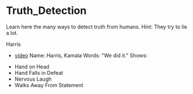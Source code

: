 # Truth_Detection
Learn here the many ways to detect truth from humans.
Hint: They try to lie a lot.


Harris
+ [video](https://twitter.com/CollegeOfScript/status/1610768219823915018?cxt=HHwWlIC-4azKzNosAAAA)
Name: Harris, Kamala
Words: "We did it."
Shows:
* Hand on Head
* Hand Falls in Defeat
* Nervous Laugh
* Walks Away From Statement

